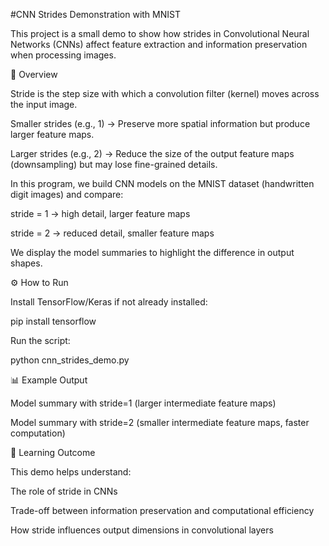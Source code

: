 #CNN Strides Demonstration with MNIST

This project is a small demo to show how strides in Convolutional Neural Networks (CNNs) affect feature extraction and information preservation when processing images.

📌 Overview

Stride is the step size with which a convolution filter (kernel) moves across the input image.

Smaller strides (e.g., 1) → Preserve more spatial information but produce larger feature maps.

Larger strides (e.g., 2) → Reduce the size of the output feature maps (downsampling) but may lose fine-grained details.

In this program, we build CNN models on the MNIST dataset (handwritten digit images) and compare:

stride = 1 → high detail, larger feature maps

stride = 2 → reduced detail, smaller feature maps

We display the model summaries to highlight the difference in output shapes.

⚙️ How to Run

Install TensorFlow/Keras if not already installed:

pip install tensorflow


Run the script:

python cnn_strides_demo.py

📊 Example Output

Model summary with stride=1 (larger intermediate feature maps)

Model summary with stride=2 (smaller intermediate feature maps, faster computation)

🧠 Learning Outcome

This demo helps understand:

The role of stride in CNNs

Trade-off between information preservation and computational efficiency

How stride influences output dimensions in convolutional layers
